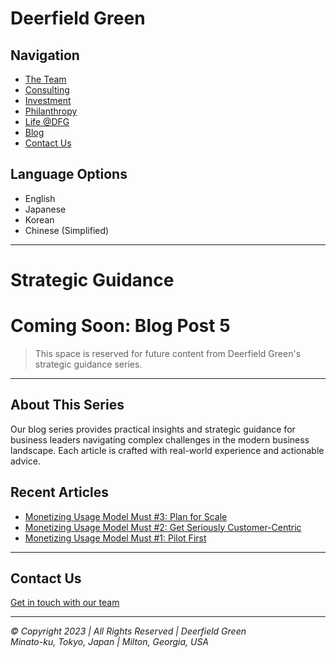 # Deerfield Green

## Navigation
- [The Team](team.md)
- [Consulting](consulting.md)
- [Investment](investment.md)
- [Philanthropy](philanthropy.md)
- [Life @DFG](life.md)
- [Blog](blog.md)
- [Contact Us](contact.md)

## Language Options
- English
- Japanese
- Korean
- Chinese (Simplified)

---

# Strategic Guidance

# Coming Soon: Blog Post 5

> This space is reserved for future content from Deerfield Green's strategic guidance series.

---

## About This Series

Our blog series provides practical insights and strategic guidance for business leaders navigating complex challenges in the modern business landscape. Each article is crafted with real-world experience and actionable advice.

## Recent Articles

- [Monetizing Usage Model Must #3: Plan for Scale](blog3.md)
- [Monetizing Usage Model Must #2: Get Seriously Customer-Centric](blog2.md)
- [Monetizing Usage Model Must #1: Pilot First](blog1.md)

---

## Contact Us
[Get in touch with our team](contact.md)

---

*© Copyright 2023 | All Rights Reserved | Deerfield Green*  
*Minato-ku, Tokyo, Japan | Milton, Georgia, USA*